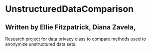 # UnstructuredDataComparison
## Written by Ellie Fitzpatrick, Diana Zavela, 
Research project for data privacy class to compare methods used to anonymize unstructured data sets.
